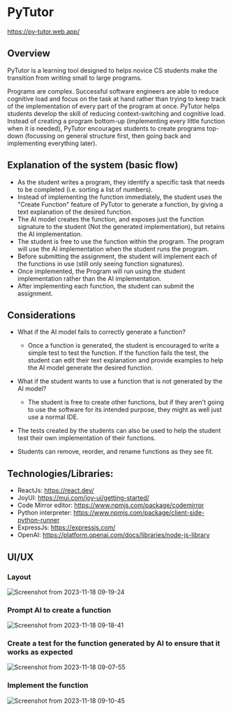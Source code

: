 # PyTutor

https://py-tutor.web.app/

## Overview

PyTutor is a learning tool designed to helps novice CS students make the transition from writing small to large programs.

Programs are complex. Successful software engineers are able to reduce cognitive load and focus on the task at hand rather than trying to keep track of the implementation of every part of the program at once.
PyTutor helps students develop the skill of reducing context-switching and cognitive load. Instead of creating a program bottom-up (implementing every little function when it is needed), PyTutor encourages students to create programs top-down (focussing on general structure first, then going back and implementing everything later).

## Explanation of the system (basic flow)

- As the student writes a program, they identify a specific task that needs to be completed (i.e. sorting a list of numbers).
- Instead of implementing the function immediately, the student uses the "Create Function" feature of PyTutor to generate a function, by giving a text explanation of the desired function.
- The AI model creates the function, and exposes just the function signature to the student (Not the generated implementation), but retains the AI implementation.
- The student is free to use the function within the program. The program will use the AI implementation when the student runs the program.
- Before submitting the assignment, the student will implement each of the functions in use (still only seeing function signatures).
- Once implemented, the Program will run using the student implementation rather than the AI implementation.
- After implementing each function, the student can submit the assignment.

## Considerations

- What if the AI model fails to correctly generate a function?
  - Once a function is generated, the student is encouraged to write a simple test to test the function. If the function fails the test, the student can edit their text explanation and provide examples to help the AI model generate the desired function.
- What if the student wants to use a function that is not generated by the AI model?

  - The student is free to create other functions, but if they aren't going to use the software for its intended purpose, they might as well just use a normal IDE.

- The tests created by the students can also be used to help the student test their own implementation of their functions.
- Students can remove, reorder, and rename functions as they see fit.

## Technologies/Libraries:

- ReactJs: https://react.dev/
- JoyUI: https://mui.com/joy-ui/getting-started/
- Code Mirror editor: https://www.npmjs.com/package/codemirror
- Python interpreter: https://www.npmjs.com/package/client-side-python-runner
- ExpressJs: https://expressjs.com/
- OpenAI: https://platform.openai.com/docs/libraries/node-js-library

## UI/UX
### Layout
![Screenshot from 2023-11-18 09-19-24](https://github.com/WesleyEdwards/PyTutor/assets/97990557/236ebbb1-76bc-4681-80ee-3b548991ca6d)

### Prompt AI to create a function
![Screenshot from 2023-11-18 09-18-41](https://github.com/WesleyEdwards/PyTutor/assets/97990557/e77fd47a-ad9a-4e8c-934b-7fd5510bb90d)

### Create a test for the function generated by AI to ensure that it works as expected
![Screenshot from 2023-11-18 09-07-55](https://github.com/WesleyEdwards/PyTutor/assets/97990557/78be3324-e3fc-45ca-ac47-c8c242bc6bdf)

### Implement the function
![Screenshot from 2023-11-18 09-10-45](https://github.com/WesleyEdwards/PyTutor/assets/97990557/145390f1-8896-40d5-ad9b-af4015dbea24)


